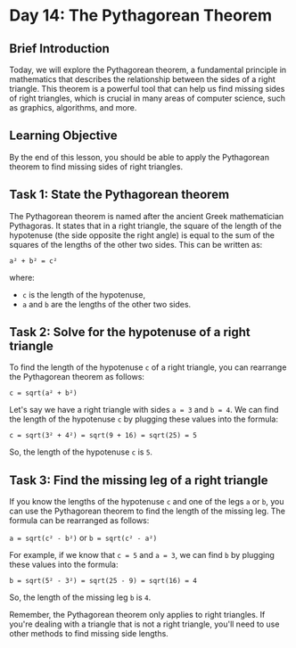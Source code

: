 # Day 14: The Pythagorean Theorem

## Brief Introduction

Today, we will explore the Pythagorean theorem, a fundamental principle in mathematics that describes the relationship between the sides of a right triangle. This theorem is a powerful tool that can help us find missing sides of right triangles, which is crucial in many areas of computer science, such as graphics, algorithms, and more.

## Learning Objective

By the end of this lesson, you should be able to apply the Pythagorean theorem to find missing sides of right triangles.

## Task 1: State the Pythagorean theorem

The Pythagorean theorem is named after the ancient Greek mathematician Pythagoras. It states that in a right triangle, the square of the length of the hypotenuse (the side opposite the right angle) is equal to the sum of the squares of the lengths of the other two sides. This can be written as:

`a² + b² = c²`

where:
- `c` is the length of the hypotenuse,
- `a` and `b` are the lengths of the other two sides.

## Task 2: Solve for the hypotenuse of a right triangle

To find the length of the hypotenuse `c` of a right triangle, you can rearrange the Pythagorean theorem as follows:

`c = sqrt(a² + b²)`

Let's say we have a right triangle with sides `a = 3` and `b = 4`. We can find the length of the hypotenuse `c` by plugging these values into the formula:

`c = sqrt(3² + 4²) = sqrt(9 + 16) = sqrt(25) = 5`

So, the length of the hypotenuse `c` is `5`.

## Task 3: Find the missing leg of a right triangle

If you know the lengths of the hypotenuse `c` and one of the legs `a` or `b`, you can use the Pythagorean theorem to find the length of the missing leg. The formula can be rearranged as follows:

`a = sqrt(c² - b²)` or `b = sqrt(c² - a²)`

For example, if we know that `c = 5` and `a = 3`, we can find `b` by plugging these values into the formula:

`b = sqrt(5² - 3²) = sqrt(25 - 9) = sqrt(16) = 4`

So, the length of the missing leg `b` is `4`.

Remember, the Pythagorean theorem only applies to right triangles. If you're dealing with a triangle that is not a right triangle, you'll need to use other methods to find missing side lengths.
